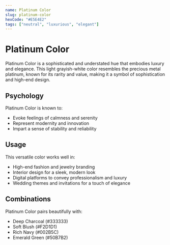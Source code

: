 ```yaml
---
name: Platinum Color  
slug: platinum-color  
hexCode: "#E5E4E2"  
tags: ["neutral", "luxurious", "elegant"]  
---
```


# Platinum Color

Platinum Color is a sophisticated and understated hue that embodies luxury and elegance. This light grayish-white color resembles the precious metal platinum, known for its rarity and value, making it a symbol of sophistication and high-end design.

## Psychology

Platinum Color is known to:
- Evoke feelings of calmness and serenity
- Represent modernity and innovation
- Impart a sense of stability and reliability

## Usage

This versatile color works well in:
- High-end fashion and jewelry branding
- Interior design for a sleek, modern look
- Digital platforms to convey professionalism and luxury
- Wedding themes and invitations for a touch of elegance

## Combinations

Platinum Color pairs beautifully with:
- Deep Charcoal (#333333)
- Soft Blush (#F2D1D1)
- Rich Navy (#002B5C)
- Emerald Green (#50B7B2)
